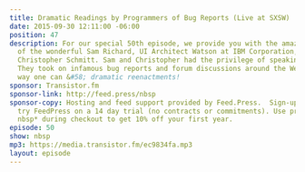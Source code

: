 ```yaml
---
title: Dramatic Readings by Programmers of Bug Reports (Live at SXSW)
date: 2015-09-30 12:11:00 -06:00
position: 47
description: For our special 50th episode, we provide you with the amazing team-up
  of the wonderful Sam Richard, UI Architect Watson at IBM Corporation, and your host,
  Christopher Schmitt. Sam and Christopher had the privilege of speaking at SXSW!
  They took on infamous bug reports and forum discussions around the Web the only
  way one can &#58; dramatic reenactments!
sponsor: Transistor.fm
sponsor-link: http://feed.press/nbsp
sponsor-copy: Hosting and feed support provided by Feed.Press.  Sign-up today and
  try FeedPress on a 14 day trial (no contracts or commitments). Use promo code *
  nbsp* during checkout to get 10% off your first year.
episode: 50
show: nbsp
mp3: https://media.transistor.fm/ec9834fa.mp3
layout: episode
---
```


